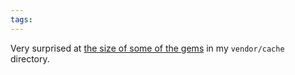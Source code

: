 ```yaml
---
tags: 
---
```


Very surprised at [the size of some of the gems](http://gist.github.com/484464) in my `vendor/cache` directory.
